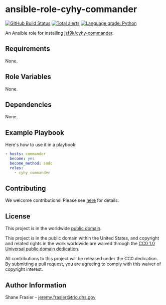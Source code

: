 # ansible-role-cyhy-commander #

[![GitHub Build Status](https://github.com/cisagov/ansible-role-cyhy-commander/workflows/build/badge.svg)](https://github.com/cisagov/ansible-role-cyhy-commander/actions)
[![Total alerts](https://img.shields.io/lgtm/alerts/g/cisagov/ansible-role-cyhy-commander.svg?logo=lgtm&logoWidth=18)](https://lgtm.com/projects/g/cisagov/ansible-role-cyhy-commander/alerts/)
[![Language grade: Python](https://img.shields.io/lgtm/grade/python/g/cisagov/ansible-role-cyhy-commander.svg?logo=lgtm&logoWidth=18)](https://lgtm.com/projects/g/cisagov/ansible-role-cyhy-commander/context:python)

An Ansible role for installing
[jsf9k/cyhy-commander](https://github.com/cisagov/cyhy-commander).

## Requirements ##

None.

## Role Variables ##

None.

## Dependencies ##

None.

## Example Playbook ##

Here's how to use it in a playbook:

```yaml
- hosts: commander
  become: yes
  become_method: sudo
  roles:
    - cyhy_commander
```

## Contributing ##

We welcome contributions!  Please see [here](CONTRIBUTING.md) for
details.

## License ##

This project is in the worldwide [public domain](LICENSE).

This project is in the public domain within the United States, and
copyright and related rights in the work worldwide are waived through
the [CC0 1.0 Universal public domain
dedication](https://creativecommons.org/publicdomain/zero/1.0/).

All contributions to this project will be released under the CC0
dedication. By submitting a pull request, you are agreeing to comply
with this waiver of copyright interest.

## Author Information ##

Shane Frasier - <jeremy.frasier@trio.dhs.gov>
